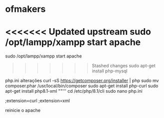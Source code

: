 # ofmakers
<<<<<<< Updated upstream
sudo /opt/lampp/xampp start apache  
=======
sudo /opt/lampp/xampp start apache
>>>>>>> Stashed changes
sudo apt-get install php-mysql

php.ini 
alterações
curl -sS https://getcomposer.org/installer | php
sudo mv composer.phar /usr/local/bin/composer
sudo apt-get install php-curl
sudo apt-get install php8.1-xml
""'''
cd /etc/php/8.1/cli
sudo nano php.ini 


;extension=curl
;extension=xml

reinicie o apache